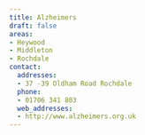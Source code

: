 ```yaml
---
title: Alzheimers
draft: false
areas:
- Heywood
- Middleton
- Rochdale
contact:
  addresses:
  - 37 -39 Oldham Road Rochdale
  phone:
  - 01706 341 803
  web_addresses:
  - http://www.alzheimers.org.uk
---
```


